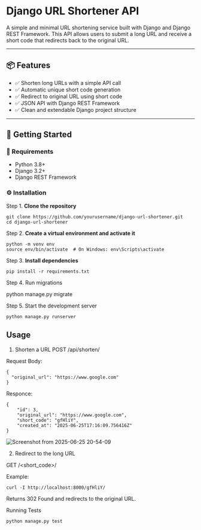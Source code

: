 # Django URL Shortener API

A simple and minimal URL shortening service built with Django and Django REST Framework. This API allows users to submit a long URL and receive a short code that redirects back to the original URL.

---

## 📦 Features

- ✅ Shorten long URLs with a simple API call
- ✅ Automatic unique short code generation
- ✅ Redirect to original URL using short code
- ✅ JSON API with Django REST Framework
- ✅ Clean and extendable Django project structure

---

## 🚀 Getting Started

### 🔧 Requirements

- Python 3.8+
- Django 3.2+
- Django REST Framework

### ⚙️ Installation

Step 1. **Clone the repository**

```
git clone https://github.com/yourusername/django-url-shortener.git
cd django-url-shortener
```

Step 2. **Create a virtual environment and activate it**

```
python -m venv env
source env/bin/activate  # On Windows: env\Scripts\activate

```
Step 3. **Install dependencies**

```
pip install -r requirements.txt

```
Step 4. Run migrations


python manage.py migrate

Step 5. Start the development server

```
python manage.py runserver

```

## Usage

1. Shorten a URL
POST /api/shorten/

Request Body:
```
{
  "original_url": "https://www.google.com"
}

```
Responce:

```
{
    "id": 3,
    "original_url": "https://www.google.com",
    "short_code": "gfHliY",
    "created_at": "2025-06-25T17:16:09.756416Z"
}
```
![Screenshot from 2025-06-25 20-54-09](https://github.com/user-attachments/assets/e84cc4fb-d7b2-4d46-96e7-e6cc514f13ce)

2. Redirect to the long URL
   
GET /<short_code>/

Example:
```
curl -I http://localhost:8000/gfHliY/
```

Returns 302 Found and redirects to the original URL.

Running Tests
```
python manage.py test

```
